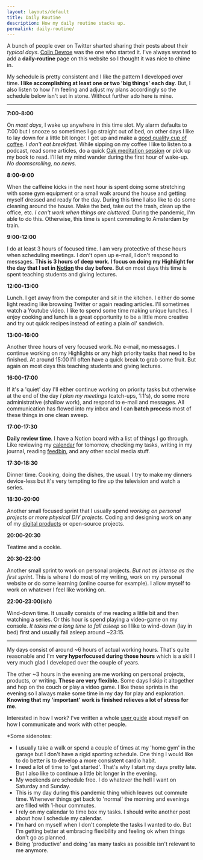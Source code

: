 ```yaml
---
layout: layouts/default
title: Daily Routine
description: How my daily routine stacks up.
permalink: daily-routine/
---
```


A bunch of people over on Twitter sharted sharing their posts about their _typical days_.  [Colin Devroe](http://cdevroe.com/2021/01/07/my-typical-day/) was the one who started it. I've always wanted to add a **daily-routine** page on this website so I thought it was nice to chime in. 

My schedule is pretty consistent and I like the pattern I developed over time. **I like accomplishing at least one or two 'big things' each day**. But, I also listen to how I'm feeling and adjust my plans accordingly so the schedule below isn't set in stone. Without further ado here is mine.

---

**7:00-8:00**

On _most days_, I wake up anywhere in this time slot. My alarm defaults to 7:00 but I snooze so sometimes I go straight out of bed, on other days I like to lay down for a little bit longer. I get up and make a [good quality cup of coffee][coffee]. _I don't eat breakfast._ While sipping on my coffee I like to listen to a podcast, read some articles, do a quick [Oak meditation session][oak] or pick up my book to read. I’ll let my mind wander during the first hour of wake-up. _No doomscrolling, no news_.

**8:00-9:00**

When the caffeine kicks in the next hour is spent doing some stretching with some gym equipment or a small walk around the house and getting myself dressed and ready for the day. During this time I also like to do some cleaning around the house. Make the bed, take out the trash, clean up the office, etc. _I can't work when things are cluttered._ During the pandemic, I'm able to do this. Otherwise, this time is spent commuting to Amsterdam by train.

**9:00-12:00**

I do at least 3 hours of focused time. I am very protective of these hours when scheduling meetings. I don't open up e-mail, I don't respond to messages. **This is 3 hours of deep work. I focus on doing my Highlight for the day that I set in [Notion][notion] the day before.** But on most days this time is spent teaching students and giving lectures.

**12:00-13:00**

Lunch. I get away from the computer and sit in the kitchen. I either do some light reading like browsing Twitter or again reading articles. I'll sometimes watch a Youtube video. I like to spend some time making unique lunches. I enjoy cooking and lunch is a great opportunity to be a little more creative and try out quick recipes instead of eating a plain ol' sandwich.

**13:00-16:00**

Another three hours of very focused work. No e-mail, no messages. I continue working on my Highlights or any high priority tasks that need to be finished. At around 15:00 I'll often have a quick break to grab some fruit. But again on most days this teaching students and giving lectures.

**16:00-17:00**

If it's a 'quiet' day I'll either continue working on priority tasks but otherwise at the end of the day _I plan my meetings_ (catch-ups, 1:1's), do some more administrative (shallow work), and respond to e-mail and messages. All communication has flowed into my inbox and I can **batch process** most of these things in one clean sweep.

**17:00-17:30**

**Daily review time**. I have a Notion board with a list of things I go through. Like reviewing my [calendar][calendar] for tomorrow, checking my tasks, writing in my journal, reading [feedbin][feedbin], and any other social media stuff.

**17:30-18:30**

Dinner time. Cooking, doing the dishes, the usual. I try to make my dinners device-less but it's very tempting to fire up the television and watch a series.

**18:30-20:00**

Another small focused sprint that I usually spend _working on personal projects or more physical DIY projects_. Coding and designing work on any of my [digital products](/projects) or open-source projects.

**20:00-20:30**

Teatime and a cookie.

**20:30-22:00**

Another small sprint to work on personal projects. _But not as intense as the first sprint_. This is where I do most of my writing, work on my personal website or do some learning (online course for example). I allow myself to work on whatever I feel like working on. 

**22:00-23:00(ish)**

Wind-down time. It usually consists of me reading a little bit and then watching a series. Or this hour is spend playing a video-game on my console. _It takes me a long time to fall asleep_ so I like to wind-down (lay in bed) first and usually fall asleep around ~23:15.

---

My days consist of around ~6 hours of actual working hours. That's quite reasonable and I'm **very hyperfocused during those hours** which is a skill I very much glad I developed over the couple of years.

The other ~3 hours in the evening are me working on personal projects, products, or writing. **These are very flexible.** Some days I skip it altogether and hop on the couch or play a video game. I like these sprints in the evening so I always make some time in my day for play and exploration. **Knowing that my 'important' work is finished relieves a lot of stress for me**.

Interested in how I work? I've written a whole [user guide](/guides/user-guide) about myself on how I communicate and work with other people.

*Some sidenotes:

* I usually take a walk or spend a couple of times at my 'home gym' in the garage but I don't have a rigid sporting schedule. One thing I would like to do better is to develop a more consistent cardio habit.
* I need a lot of time to 'get started'. That's why I start my days pretty late. But I also like to continue a little bit longer in the evening.
* My weekends are schedule free. I do whatever the hell I want on Saturday and Sunday.
* This is my day during this pandemic thing which leaves out commute time. Whenever things get back to 'normal' the morning and evenings are filled with 1-hour commutes.
* I rely on my calendar to time box my tasks. I should write another post about how I schedule my calendar.
* I'm hard on myself when I don't complete the tasks I wanted to do. But I'm getting better at embracing flexibility and feeling ok when things don't go as planned.
* Being 'productive' and doing 'as many tasks as possible isn't relevant to me anymore.

[coffee]: https://www.youtube.com/channel/UCMb0O2CdPBNi-QqPk5T3gsQ
[oak]: https://www.oakmeditation.com
[notion]: http://notion.so
[calendar]: https://flexibits.com/fantastical
[feedbin]: http://feedbin.com